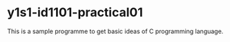 # y1s1-id1101-practical01
 This is a sample programme to get basic ideas of C programming language.
